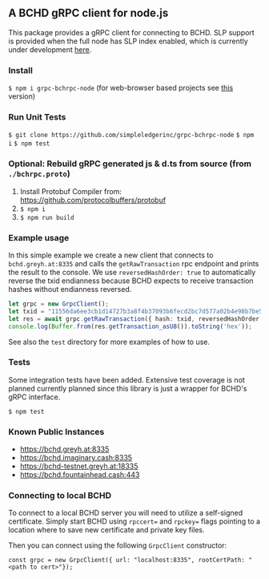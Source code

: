 ## A BCHD gRPC client for node.js

This package provides a gRPC client for connecting to BCHD.  SLP support is provided when the full node has SLP index enabled, which is currently under development [here](https://github.com/simpleledgerinc/bchd).

### Install

`$ npm i grpc-bchrpc-node` (for web-browser based projects see [this](https://github.com/jcramer/grpc-bchrpc-web) version)

### Run Unit Tests

`$ git clone https://github.com/simpleledgerinc/grpc-bchrpc-node`
`$ npm i`
`$ npm test`

### Optional: Rebuild gRPC generated js & d.ts from source (from `./bchrpc.proto`)

1. Install Protobuf Compiler from: https://github.com/protocolbuffers/protobuf
2. `$ npm i`
3. `$ npm run build`

### Example usage

In this simple example we create a new client that connects to `bchd.greyh.at:8335` and calls the `getRawTransaction` rpc endpoint and prints the result to the console.  We use `reversedHashOrder: true` to automatically reverse the txid endianness because BCHD expects to receive transaction hashes without endianness reversed.

```ts
let grpc = new GrpcClient();
let txid = "11556da6ee3cb1d14727b3a8f4b37093b6fecd2bc7d577a02b4e98b7be58a7e8";
let res = await grpc.getRawTransaction({ hash: txid, reversedHashOrder: true });
console.log(Buffer.from(res.getTransaction_asU8()).toString('hex'));
```

See also the `test` directory for more examples of how to use.

### Tests

Some integration tests have been added. Extensive test coverage is not planned currently planned since this library is just a wrapper for BCHD's gRPC interface.

`$ npm test`

### Known Public Instances

* https://bchd.greyh.at:8335
* https://bchd.imaginary.cash:8335
* https://bchd-testnet.greyh.at:18335
* https://bchd.fountainhead.cash:443

### Connecting to local BCHD

To connect to a local BCHD server you will need to utilize a self-signed certificate. Simply start BCHD using `rpccert=` and `rpckey=` flags pointing to a location where to save new certificate and private key files.

Then you can connect using the following `GrpcClient` constructor:

`const grpc = new GrpcClient({ url: "localhost:8335", rootCertPath: "<path to cert>"});`
